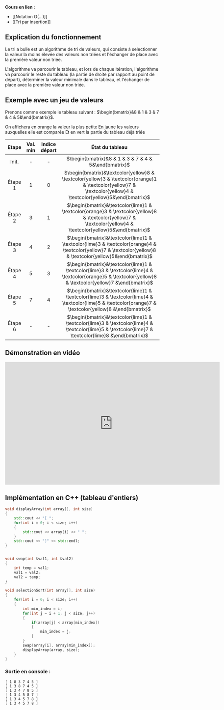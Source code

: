 
**Cours en lien :**
- [[Notation O(...)]]
- [[Tri par insertion]]

## Explication du fonctionnement

Le tri a bulle est un algorithme de tri de valeurs, qui consiste à selectionner la valeur la moins élevée des valeurs non triées et l'échanger de place avec la première valeur non triée.

L'algorithme va parcourir le tableau, et lors de chaque itération, l'algorithme va parcourir le reste du tableau (la partie de droite par rapport au point de départ), déterminer la valeur minimale dans le tableau, et l'échanger de place avec la première valeur non triée.

## Exemple avec un jeu de valeurs

Prenons comme exemple le tableau suivant : $\begin{bmatrix}&8 & 1 & 3 & 7 & 4 & 5&\end{bmatrix}$.

On affichera en orange la valeur la plus petite
En jaune les valeurs auxquelles elle est comparée
Et en vert la partie du tableau déjà triée

|  Etape  | Val. min | Indice départ |                    État du tableau                    |
|:-------:|:-----:|:------:|:-----------------------------------------------------:|
|  Init.  |   -   |   -    | $\begin{bmatrix}&8 & 1 & 3 & 7 & 4 & 5&\end{bmatrix}$ |
| Étape 1 |   1   |   0    | $\begin{bmatrix}&\textcolor{yellow}8 & \textcolor{yellow}3 & \textcolor{orange}1 & \textcolor{yellow}7 & \textcolor{yellow}4 & \textcolor{yellow}5&\end{bmatrix}$ |
| Étape 2 |   3   |   1    | $\begin{bmatrix}&\textcolor{lime}1 & \textcolor{orange}3 & \textcolor{yellow}8 & \textcolor{yellow}7 & \textcolor{yellow}4 & \textcolor{yellow}5&\end{bmatrix}$ |
| Étape 3 |   4   |   2    | $\begin{bmatrix}&\textcolor{lime}1 & \textcolor{lime}3 & \textcolor{orange}4 & \textcolor{yellow}7 & \textcolor{yellow}8 & \textcolor{yellow}5&\end{bmatrix}$ |
| Étape 4 |   5   |   3    | $\begin{bmatrix}&\textcolor{lime}1 & \textcolor{lime}3 & \textcolor{lime}4 & \textcolor{orange}5 & \textcolor{yellow}8 & \textcolor{yellow}7 &\end{bmatrix}$ |
| Étape 5 |   7   |   4    | $\begin{bmatrix}&\textcolor{lime}1 & \textcolor{lime}3 & \textcolor{lime}4 & \textcolor{lime}5 & \textcolor{orange}7 & \textcolor{yellow}8 &\end{bmatrix}$ |
| Étape 6 |   -   |   -    | $\begin{bmatrix}&\textcolor{lime}1 & \textcolor{lime}3 & \textcolor{lime}4 & \textcolor{lime}5 & \textcolor{lime}7 & \textcolor{lime}8 &\end{bmatrix}$ |

## Démonstration en vidéo

<iframe width="700" height="400" src="https://www.youtube-nocookie.com/embed/92BfuxHn2XE" title="YouTube video player" frameborder="0" allow="accelerometer; autoplay; clipboard-write; encrypted-media; gyroscope; picture-in-picture; web-share" allowfullscreen></iframe>

## Implémentation en C++ (tableau d'entiers)

```cpp
void displayArray(int array[], int size)
{
    std::cout << "[ ";
    for(int i = 0; i < size; i++)
    {
        std::cout << array[i] << " ";
    }
    std::cout << "]" << std::endl;
}


void swap(int &val1, int &val2)
{
    int temp = val1;
    val1 = val2;
    val2 = temp;
}

void selectionSort(int array[], int size)
{
    for(int i = 0; i < size; i++)
    {
        int min_index = i;
        for(int j = i + 1; j < size; j++)
        {
            if(array[j] < array[min_index])
            {
                min_index = j;
            }
        }
        swap(array[i], array[min_index]);
        displayArray(array, size);
    }
}
```

### Sortie en console : 

```
[ 1 8 3 7 4 5 ]
[ 1 3 8 7 4 5 ]
[ 1 3 4 7 8 5 ]
[ 1 3 4 5 8 7 ]
[ 1 3 4 5 7 8 ]
[ 1 3 4 5 7 8 ]
```
